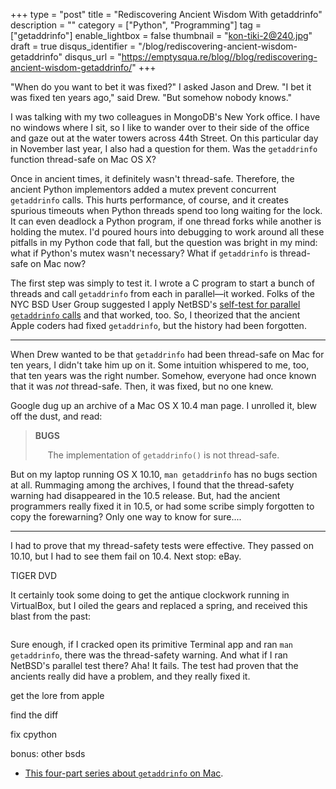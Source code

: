 +++
type = "post"
title = "Rediscovering Ancient Wisdom With getaddrinfo"
description = ""
category = ["Python", "Programming"]
tag = ["getaddrinfo"]
enable_lightbox = false
thumbnail = "kon-tiki-2@240.jpg"
draft = true
disqus_identifier = "/blog/rediscovering-ancient-wisdom-getaddrinfo"
disqus_url = "https://emptysqua.re/blog//blog/rediscovering-ancient-wisdom-getaddrinfo/"
+++

<p>"When do you want to bet it was fixed?" I asked Jason and Drew. "I bet it was fixed ten years ago," said Drew. "But somehow nobody knows."</p>
<p>I was talking with my two colleagues in MongoDB's New York office. I have no windows where I sit, so I like to wander over to their side of the office  and gaze out at the water towers across 44th Street. On this particular day in November last year, I also had a question for them. Was the <code>getaddrinfo</code>  function thread-safe on Mac OS X?</p>
<p>Once in ancient times, it definitely wasn't thread-safe. Therefore, the ancient Python implementors added a mutex prevent concurrent <code>getaddrinfo</code> calls. This hurts performance, of course, and it creates spurious timeouts when Python threads spend too long waiting for the lock. It can even deadlock a Python program, if one thread forks while another is holding the mutex. I'd poured hours into debugging to work around all these pitfalls in my Python code that fall, but the question was bright in my mind: what if Python's mutex wasn't necessary? What if <code>getaddrinfo</code> is thread-safe on Mac now?</p>
<p>The first step was simply to test it. I wrote a C program to start a bunch of threads and call <code>getaddrinfo</code> from each in parallel&mdash;it worked. Folks of the NYC BSD User Group suggested I apply NetBSD's <a href="http://cvsweb.netbsd.org/bsdweb.cgi/src/tests/lib/libpthread/h_resolv.c">self-test for parallel <code>getaddrinfo</code> calls</a> and that worked, too. So, I theorized that the ancient Apple coders had fixed <code>getaddrinfo</code>, but the history had been forgotten.</p>
<hr />
<p>When Drew wanted to be that <code>getaddrinfo</code> had been thread-safe on Mac for ten years, I didn't take him up on it. Some intuition whispered to me, too, that ten years was the right number. Somehow, everyone had once known that it was <em>not</em> thread-safe. Then, it was fixed, but no one knew.</p>
<p>Google dug up an archive of a Mac OS X 10.4 man page. I unrolled it, blew off the dust, and read:</p>
<blockquote>
<p><strong>BUGS</strong></p>
<p>&nbsp;&nbsp;&nbsp;&nbsp;&nbsp;The implementation of <code>getaddrinfo()</code> is not thread-safe.</p>
</blockquote>
<p>But on my laptop running OS X 10.10, <code>man getaddrinfo</code> has no bugs section at all. Rummaging among the archives, I found that the thread-safety warning had disappeared in the 10.5 release. But, had the ancient programmers really fixed it in 10.5, or had some scribe simply forgotten to copy the forewarning? Only one way to know for sure....</p>
<hr />
<p>I had to prove that my thread-safety tests were effective. They passed on 10.10, but I had to see them fail on 10.4. Next stop: eBay.</p>
<p>TIGER DVD</p>
<p>It certainly took some doing to get the antique clockwork running in VirtualBox, but I oiled the gears and replaced a spring, and received this blast from the past:</p>
<p><img alt="" src="mac-os-x-tiger.png" /></p>
<p>Sure enough, if I cracked open its primitive Terminal app and ran <code>man getaddrinfo</code>, there was the thread-safety warning. And what if I ran NetBSD's parallel test there? Aha! It fails. The test had proven that the ancients really did have a problem, and they really fixed it.</p>
<p>get the lore from apple</p>
<p>find the diff</p>
<p>fix cpython</p>
<p>bonus: other bsds</p>
<ul>
<li><a href="/getaddrinfo-on-macosx/">This four-part series about <code>getaddrinfo</code> on Mac</a>.</li>
</ul>

